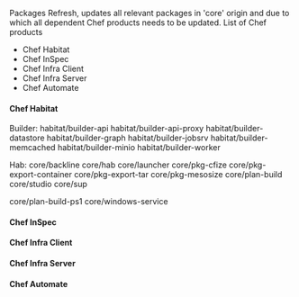 Packages Refresh, updates all relevant packages in 'core' origin and due to which all dependent Chef products needs to be updated. List of Chef products

* Chef Habitat
* Chef InSpec
* Chef Infra Client
* Chef Infra Server
* Chef Automate

#### Chef Habitat
Builder:
habitat/builder-api
habitat/builder-api-proxy
habitat/builder-datastore
habitat/builder-graph
habitat/builder-jobsrv
habitat/builder-memcached
habitat/builder-minio
habitat/builder-worker

Hab:
core/backline
core/hab
core/launcher
core/pkg-cfize
core/pkg-export-container
core/pkg-export-tar
core/pkg-mesosize
core/plan-build
core/studio
core/sup

core/plan-build-ps1
core/windows-service

#### Chef InSpec
#### Chef Infra Client
#### Chef Infra Server
#### Chef Automate
